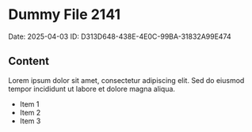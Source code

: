 # Dummy File 2141

Date: 2025-04-03
ID: D313D648-438E-4E0C-99BA-31832A99E474

## Content

Lorem ipsum dolor sit amet, consectetur adipiscing elit.
Sed do eiusmod tempor incididunt ut labore et dolore magna aliqua.

* Item 1
* Item 2
* Item 3
